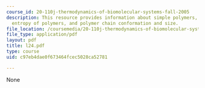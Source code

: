 ```yaml
---
course_id: 20-110j-thermodynamics-of-biomolecular-systems-fall-2005
description: This resource provides information about simple polymers, configurational
  entropy of polymers, and polymer chain conformation and size.
file_location: /coursemedia/20-110j-thermodynamics-of-biomolecular-systems-fall-2005/c97eb4dae0f673464fcec5028ca52781_l24.pdf
file_type: application/pdf
layout: pdf
title: l24.pdf
type: course
uid: c97eb4dae0f673464fcec5028ca52781

---
```

None
